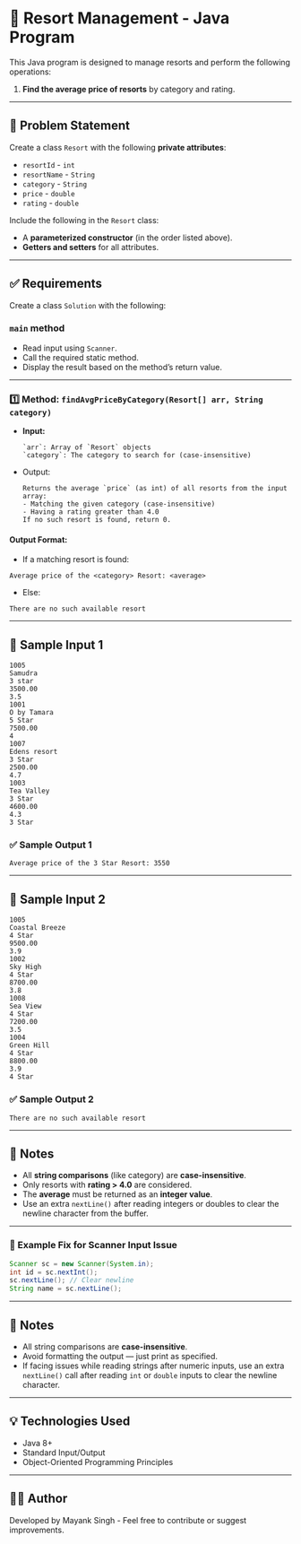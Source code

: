 # 🏨 Resort Management - Java Program

This Java program is designed to manage resorts and perform the following operations:

1. **Find the average price of resorts** by category and rating.

---

## 📌 Problem Statement

Create a class `Resort` with the following **private attributes**:

- `resortId` - `int`
- `resortName` - `String`
- `category` - `String`
- `price` - `double`
- `rating` - `double`

Include the following in the `Resort` class:

- A **parameterized constructor** (in the order listed above).
- **Getters and setters** for all attributes.

---

## ✅ Requirements

Create a class `Solution` with the following:

### `main` method

- Read input using `Scanner`.
- Call the required static method.
- Display the result based on the method’s return value.

---

### 1️⃣ Method: `findAvgPriceByCategory(Resort[] arr, String category)`

- **Input:**

  ```
  `arr`: Array of `Resort` objects
  `category`: The category to search for (case-insensitive)
  ```
- Output:
  ```
  Returns the average `price` (as int) of all resorts from the input array:
  - Matching the given category (case-insensitive)
  - Having a rating greater than 4.0
  If no such resort is found, return 0.
  ```

#### Output Format:

- If a matching resort is found:
```
Average price of the <category> Resort: <average>
```
- Else:
```
There are no such available resort
```
---

## 🔡 Sample Input 1
```
1005
Samudra
3 star
3500.00
3.5
1001
O by Tamara
5 Star
7500.00
4
1007
Edens resort
3 Star
2500.00
4.7
1003
Tea Valley
3 Star
4600.00
4.3
3 Star
```


### ✅ Sample Output 1
```
Average price of the 3 Star Resort: 3550
```

---

## 🔡 Sample Input 2
```
1005
Coastal Breeze
4 Star
9500.00
3.9
1002
Sky High
4 Star
8700.00
3.8
1008
Sea View
4 Star
7200.00
3.5
1004
Green Hill
4 Star
8800.00
3.9
4 Star
```


### ✅ Sample Output 2
```
There are no such available resort
```


---

## 📝 Notes

- All **string comparisons** (like category) are **case-insensitive**.
- Only resorts with **rating > 4.0** are considered.
- The **average** must be returned as an **integer value**.
- Use an extra `nextLine()` after reading integers or doubles to clear the newline character from the buffer.

---

### 🔄 Example Fix for Scanner Input Issue

```java
Scanner sc = new Scanner(System.in);
int id = sc.nextInt();
sc.nextLine(); // Clear newline
String name = sc.nextLine();
```
---

## 📝 Notes

- All string comparisons are **case-insensitive**.
- Avoid formatting the output — just print as specified.
- If facing issues while reading strings after numeric inputs, use an extra `nextLine()` call after reading `int` or `double` inputs to clear the newline character.

---

## 💡 Technologies Used

- Java 8+
- Standard Input/Output
- Object-Oriented Programming Principles

---

## 🧑‍💻 Author

Developed by Mayank Singh - Feel free to contribute or suggest improvements.
